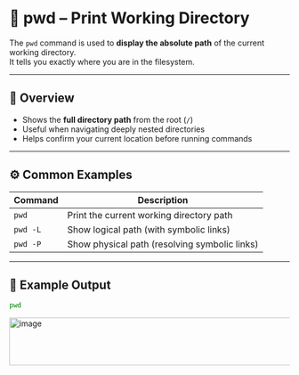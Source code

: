 # 📍 pwd – Print Working Directory  

The `pwd` command is used to **display the absolute path** of the current working directory.  
It tells you exactly where you are in the filesystem.  

---

## 📌 Overview  

- Shows the **full directory path** from the root (`/`)  
- Useful when navigating deeply nested directories  
- Helps confirm your current location before running commands  

---

## ⚙️ Common Examples  

| Command   | Description                                  |
|-----------|----------------------------------------------|
| `pwd`     | Print the current working directory path     |
| `pwd -L`  | Show logical path (with symbolic links)      |
| `pwd -P`  | Show physical path (resolving symbolic links)|

---

## 🧾 Example Output  

```bash
pwd

```
<img width="823" height="86" alt="image" src="https://github.com/user-attachments/assets/f20af84c-6fcf-4faf-935a-03498ffe6a46" />


